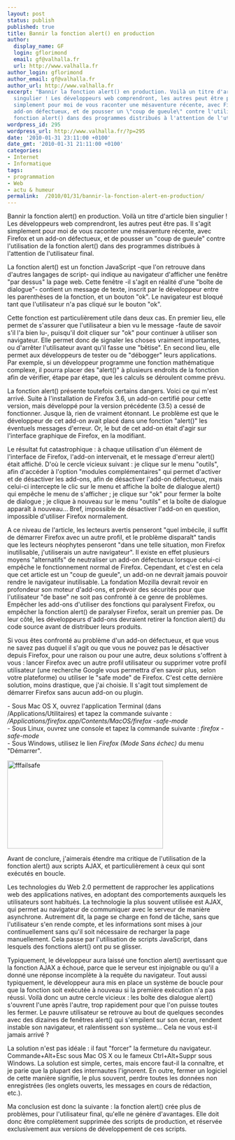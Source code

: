 ```yaml
---
layout: post
status: publish
published: true
title: Bannir la fonction alert() en production
author:
  display_name: GF
  login: gflorimond
  email: gf@valhalla.fr
  url: http://www.valhalla.fr
author_login: gflorimond
author_email: gf@valhalla.fr
author_url: http://www.valhalla.fr
excerpt: "Bannir la fonction alert() en production. Voilà un titre d'article bien
  singulier ! Les développeurs web comprendront, les autres peut être pas. Il s'agit
  simplement pour moi de vous raconter une mésaventure récente, avec Firefox et un
  add-on défectueux, et de pousser un \"coup de gueule\" contre l'utilisation de la
  fonction alert() dans des programmes distribués à l'attention de l'utilisateur final.\r\n\r\n"
wordpress_id: 295
wordpress_url: http://www.valhalla.fr/?p=295
date: '2010-01-31 23:11:00 +0100'
date_gmt: '2010-01-31 21:11:00 +0100'
categories:
- Internet
- Informatique
tags:
- programmation
- Web
- actu & humeur
permalink:  /2010/01/31/bannir-la-fonction-alert-en-production/
---
```

<p>Bannir la fonction alert() en production. Voilà un titre d'article bien singulier ! Les développeurs web comprendront, les autres peut être pas. Il s'agit simplement pour moi de vous raconter une mésaventure récente, avec Firefox et un add-on défectueux, et de pousser un "coup de gueule" contre l'utilisation de la fonction alert() dans des programmes distribués à l'attention de l'utilisateur final.</p>
<p><a id="more"></a><a id="more-295"></a></p>
<p>La fonction alert() est un fonction JavaScript -que l'on retrouve dans d'autres langages de script- qui indique au navigateur d'afficher une fenêtre "par dessus" la page web. Cette fenêtre -il s'agit en réalité d'une "boîte de dialogue"- contient un message de texte, inscrit par le développeur entre les parenthèses de la fonction, et un bouton "ok". Le navigateur est bloqué tant que l'utilisateur n'a pas cliqué sur le bouton "ok".</p>
<p>Cette fonction est particulièrement utile dans deux cas. En premier lieu, elle permet de s'assurer que l'utilisateur a bien vu le message -faute de savoir s'il l'a bien lu-, puisqu'il doit cliquer sur "ok" pour continuer à utiliser son navigateur. Elle permet donc de signaler les choses vraiment importantes, ou d'arrêter l'utilisateur avant qu'il fasse une "bêtise". En second lieu, elle permet aux développeurs de tester ou de "débogger" leurs applications. Par exemple, si un développeur programme une fonction mathématique complexe, il pourra placer des "alert()" à plusieurs endroits de la fonction afin de vérifier, étape par étape, que les calculs se déroulent comme prévu.</p>
<p>La fonction alert() présente toutefois certains dangers. Voici ce qui m'est arrivé. Suite à l'installation de Firefox 3.6, un add-on certifié pour cette version, mais développé pour la version précédente (3.5) a cessé de fonctionner. Jusque là, rien de vraiment étonnant. Le problème est que le développeur de cet add-on avait placé dans une fonction "alert()" les éventuels messages d'erreur. Or, le but de cet add-on était d'agir sur l'interface graphique de Firefox, en la modifiant. </p>
<p>Le résultat fut catastrophique : à chaque utilisation d'un élément de l'interface de Firefox, l'add-on intervenait, et le message d'erreur alert() était affiché. D'où le cercle vicieux suivant : je clique sur le menu "outils", afin d'accéder à l'option "modules complémentaires" qui permet d'activer et de désactiver les add-ons, afin de désactiver l'add-on défectueux, mais celui-ci intercepte le clic sur le menu et affiche la boîte de dialogue alert() qui empêche le menu de s'afficher ; je clique sur "ok" pour fermer la boîte de dialogue ; je clique à nouveau sur le menu "outils" et la boîte de dialogue apparaît à nouveau... Bref, impossible de désactiver l'add-on en question, impossible d'utiliser Firefox normalement.</p>
<p>A ce niveau de l'article, les lecteurs avertis penseront "quel imbécile, il suffit de démarrer Firefox avec un autre profil, et le problème disparaît" tandis que les lecteurs néophytes penseront "dans une telle situation, mon Firefox inutilisable, j'utiliserais un autre navigateur". Il existe en effet plusieurs moyens "alternatifs" de neutraliser un add-on défectueux lorsque celui-ci empêche le fonctionnement normal de Firefox. Cependant, et c'est en cela que cet article est un "coup de gueule", un add-on ne devrait jamais pouvoir rendre le navigateur inutilisable. La fondation Mozilla devrait revoir en profondeur son moteur d'add-ons, et prévoir des sécurités pour que l'utilisateur "de base" ne soit pas confronté à ce genre de problèmes. Empêcher les add-ons d'utiliser des fonctions qui paralysent Firefox, ou empêcher la fonction alert() de paralyser Firefox, serait un premier pas. De leur côté, les développeurs d'add-ons devraient retirer la fonction alert() du code source avant de distribuer leurs produits.</p>
<p>Si vous êtes confronté au problème d'un add-on défectueux, et que vous ne savez pas duquel il s'agit ou que vous ne pouvez pas le désactiver depuis Firefox, pour une raison ou pour une autre, deux solutions s'offrent à vous : lancer Firefox avec un autre profil utilisateur ou supprimer votre profil utilisateur (une recherche Google vous permettra d'en savoir plus, selon votre plateforme) ou utiliser le "safe mode" de Firefox. C'est cette dernière solution, moins drastique, que j'ai choisie. Il s'agit tout simplement de démarrer Firefox sans aucun add-on ou plugin.</p>
<p>- Sous Mac OS X, ouvrez l'application Terminal (dans /Applications/Utilitaires) et tapez la commande suivante : <em>/Applications/firefox.app/Contents/MacOS/firefox  -safe-mode</em><br />
- Sous Linux, ouvrez une console et tapez la commande suivante : <em>firefox  -safe-mode</em><br />
- Sous Windows, utilisez le lien <em>Firefox (Mode Sans échec)</em> du menu "Démarrer".</p>
<p><a href="http://www.flickr.com/photos/valhallafr/4320226638/" title="fffailsafe de GF @ valhalla.fr, sur Flickr"><img src="http://farm5.static.flickr.com/4019/4320226638_993ff3ec4e_o.png" width="356" height="201" alt="fffailsafe" /></a></p>
<p>Avant de conclure, j'aimerais étendre ma critique de l'utilisation de la fonction alert() aux scripts AJAX, et particulièrement à ceux qui sont exécutés en boucle.</p>
<p>Les technologies du Web 2.0 permettent de rapprocher les applications web des applications natives, en adoptant des comportements auxquels les utilisateurs sont habitués. La technologie la plus souvent utilisée est AJAX, qui permet au navigateur de communiquer avec le serveur de manière asynchrone. Autrement dit, la page se charge en fond de tâche, sans que l'utilisateur s'en rende compte, et les informations sont mises à jour continuellement sans qu'il soit nécessaire de recharger la page manuellement. Cela passe par l'utilisation de scripts JavaScript, dans lesquels des fonctions alert() ont pu se glisser. </p>
<p>Typiquement, le développeur aura laissé une fonction alert() avertissant que la fonction AJAX a échoué, parce que le serveur est injoignable ou qu'il a donné une réponse incomplète à la requête du navigateur. Tout aussi typiquement, le développeur aura mis en place un système de boucle pour que la fonction soit exécutée à nouveau si la première exécution n'a pas réussi. Voilà donc un autre cercle vicieux : les boîte des dialogue alert() s'ouvrent l'une après l'autre, trop rapidement pour que l'on puisse toutes les fermer. Le pauvre utilisateur se retrouve au bout de quelques secondes avec des dizaines de fenêtres alert() qui s'empilent sur son écran, rendent instable son navigateur, et ralentissent son système... Cela ne vous est-il jamais arrivé ?</p>
<p>La solution n'est pas idéale : il faut "forcer" la fermeture du navigateur. Commande+Alt+Esc sous Mac OS X ou le fameux Ctrl+Alt+Suppr sous Windows. La solution est simple, certes, mais encore faut-il la connaître, et je parie que la plupart des internautes l'ignorent. En outre, fermer un logiciel de cette manière signifie, le plus souvent, perdre toutes les données non enregistrées (les onglets ouverts, les messages en cours de rédaction, etc.).</p>
<p>Ma conclusion est donc la suivante : la fonction alert() crée plus de problèmes, pour l'utilisateur final, qu'elle ne génère d'avantages. Elle doit donc être complètement supprimée des scripts de production, et réservée exclusivement aux versions de développement de ces scripts.</p>
